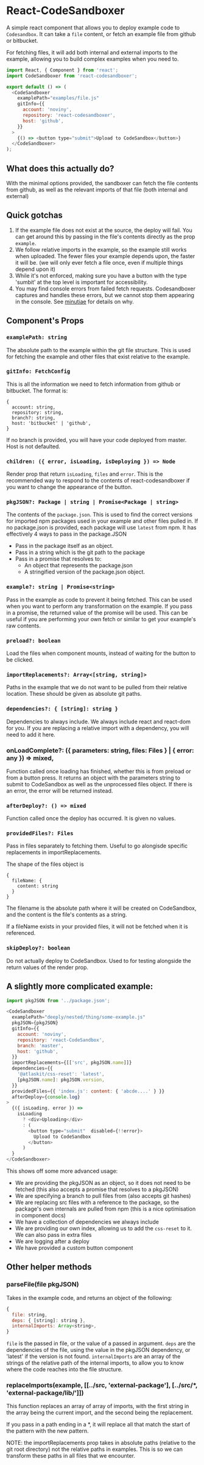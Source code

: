 # React-CodeSandboxer

A simple react component that allows you to deploy example code to `Codesandbox`. It can take a `file` content, or fetch an example file from github or bitbucket.

For fetching files, it will add both internal and external imports to the example, allowing you to build complex examples when you need to.

```js
import React, { Component } from 'react';
import CodeSandboxer from 'react-codesandboxer';

export default () => (
  <CodeSandboxer
    examplePath="examples/file.js"
    gitInfo={{
      account: 'noviny',
      repository: 'react-codesandboxer',
      host: 'github',
    }}
  >
    {() => <button type="submit">Upload to CodeSandbox</button>}
  </CodeSandboxer>
);
```

## What does this actually do?

With the minimal options provided, the sandboxer can fetch the file contents from github, as well as the relevant imports of that file (both internal and external)

## Quick gotchas

1. If the example file does not exist at the source, the deploy will fail. You can get around this by passing in the file's contents directly as the prop `example`.
2. We follow relative imports in the example, so the example still works when uploaded. The fewer files your example depends upon, the faster it will be. (we will only ever fetch a file once, even if multiple things depend upon it)
3. While it's not enforced, making sure you have a button with the type 'sumbit' at the top level is important for accessibility.
4. You may find console errors from failed fetch requests. Codesandboxer captures and handles these errors, but we cannot stop them appearing in the console. See [minutiae](/MINUTIAE.md) for details on why.

## Component's Props

### `examplePath: string`

The absolute path to the example within the git file structure. This is used for fetching the example and other files that exist relative to the example.

### `gitInfo: FetchConfig`

This is all the information we need to fetch information from github or bitbucket. The format is:

```
{
  account: string,
  repository: string,
  branch?: string,
  host: 'bitbucket' | 'github',
}
```

If no branch is provided, you will have your code deployed from master. Host is not defaulted.

### `children: ({ error, isLoading, isDeploying }) => Node`

Render prop that return `isLoading`, `files` and `error`. This is the recommended way to respond to the contents of react-codesandboxer if you want to change the appearance of the button.

### `pkgJSON?: Package | string | Promise<Package | string>`

The contents of the `package.json`. This is used to find the correct versions for imported npm packages used in your example and other files pulled in. If no package.json is provided, each package will use `latest` from npm. It has effectively 4 ways to pass in the package.JSON

* Pass in the package itself as an object.
* Pass in a string which is the git path to the package
* Pass in a promise that resolves to:
  * An object that represents the package.json
  * A stringified version of the package.json object.

### `example?: string | Promise<string>`

Pass in the example as code to prevent it being fetched. This can be used when you want to perform any transformation on the example. If you pass in a promise, the returned value of the promise will be used. This can be useful if you are performing your own fetch or similar to get your example's raw contents.

### `preload?: boolean`

Load the files when component mounts, instead of waiting for the button to be clicked.

### `importReplacements?: Array<[string, string]>`

Paths in the example that we do not want to be pulled from their relative location. These should be given as absolute git paths.

### `dependencies?: { [string]: string }`

Dependencies to always include. We always include react and react-dom for you. If you are replacing a relative import with a dependency, you will need to add it here.

### onLoadComplete?: ({ parameters: string, files: Files } | { error: any }) => mixed,

Function called once loading has finished, whether this is from preload or from a button press. It returns an object with the parameters string to submit to CodeSandbox as well as the unprocessed files object. If there is an error, the error will be returned instead.

### `afterDeploy?: () => mixed`

Function called once the deploy has occurred. It is given no values.

### `providedFiles?: Files`

Pass in files separately to fetching them. Useful to go alongisde specific replacements in importReplacements.

The shape of the files object is

```
{
  fileName: {
    content: string
  }
}
```

The filename is the absolute path where it will be created on CodeSandbox, and the content is the file's contents as a string.

If a fileName exists in your provided files, it will not be fetched when it is referenced.

### `skipDeploy?: boolean`

Do not actually deploy to CodeSandbox. Used to for testing alongside the return values of the render prop.

## A slightly more complicated example:

```js
import pkgJSON from '../package.json';

<CodeSandboxer
  examplePath="deeply/nested/thing/some-example.js"
  pkgJSON={pkgJSON}
  gitInfo={{
    account: 'noviny',
    repository: 'react-CodeSandbox',
    branch: 'master',
    host: 'github',
  }}
  importReplacements={[['src', pkgJSON.name]]}
  dependencies={{
    '@atlaskit/css-reset': 'latest',
    [pkgJSON.name]: pkgJSON.version,
  }}
  providedFiles={{ 'index.js': content: { 'abcde....' } }}
  afterDeploy={console.log}
>
  {({ isLoading, error }) =>
    isLoading
      ? <div>Uploading</div>
      : (
        <button type="submit"  disabled={!!error}>
          Upload to CodeSandbox
        </button>  
      )
  }
</CodeSandboxer>
```

This shows off some more advanced usage:

* We are providing the pkgJSON as an object, so it does not need to be fetched (this also accepts a promise that resolves to a pkgJSON)
* We are specifying a branch to pull files from (also accepts git hashes)
* We are replacing src files with a reference to the package, so the package's own internals are pulled from npm (this is a nice optimisation in component docs)
* We have a collection of dependencies we always include
* We are providing our own index, allowing us to add the `css-reset` to it. We can also pass in extra files
* We are logging after a deploy
* We have provided a custom button component

## Other helper methods

### parseFile(file pkgJSON)

Takes in the example code, and returns an object of the following:

```js
{
  file: string,
  deps: { [string]: string },
  internalImports: Array<string>,
}
```

`file` is the passed in file, or the value of a passed in argument.
`deps` are the dependencies of the file, using the value in the pkgJSON dependency, or 'latest' if the version is not found.
`internalImports` are an array of the strings of the relative path of the internal imports, to allow you to know where the code reaches into the file structure.

### replaceImports(example, [[../src, 'external-package'], [../src/\*, 'external-package/lib/']])

This function replaces an array of array of imports, with the first string in the array being the current import, and the second being the replacement.

If you pass in a path ending in a \*, it will replace all that match the start of the pattern with the new pattern.

NOTE: the importReplacements prop takes in absolute paths (relative to the git root directory) not the relative paths in examples. This is so we can transform these paths in all files that we encounter.
